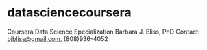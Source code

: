 datasciencecoursera
===================

Coursera Data Science Specialization
Barbara J. Bliss, PhD
Contact: bjbliss@gmail.com, (808)936-4052
